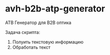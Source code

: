 # avh-b2b-atp-generator
АТВ Генератор для B2B оптика


Задача скрипта:

1. Полуить текстовую информацию
2. Обработать текст 